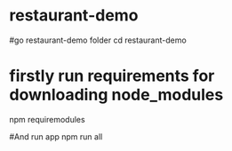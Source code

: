 # restaurant-demo
#go  restaurant-demo folder
cd  restaurant-demo 

# firstly run requirements for downloading node_modules
npm requiremodules

#And run app
npm run all
